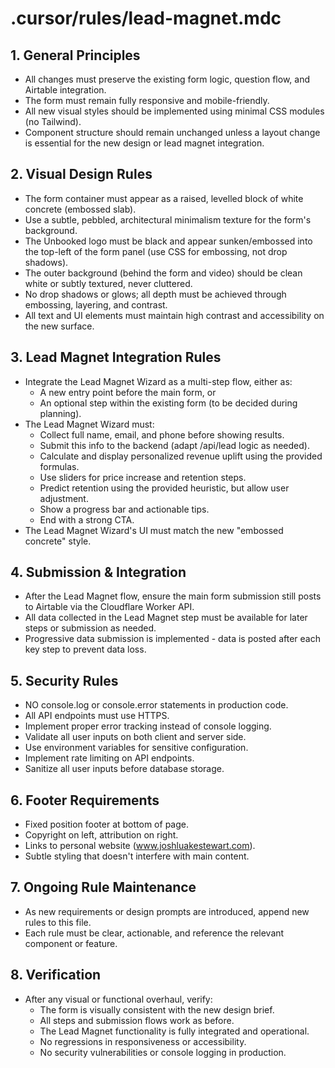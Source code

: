 # .cursor/rules/lead-magnet.mdc

## 1. General Principles
- All changes must preserve the existing form logic, question flow, and Airtable integration.
- The form must remain fully responsive and mobile-friendly.
- All new visual styles should be implemented using minimal CSS modules (no Tailwind).
- Component structure should remain unchanged unless a layout change is essential for the new design or lead magnet integration.

## 2. Visual Design Rules
- The form container must appear as a raised, levelled block of white concrete (embossed slab).
- Use a subtle, pebbled, architectural minimalism texture for the form's background.
- The Unbooked logo must be black and appear sunken/embossed into the top-left of the form panel (use CSS for embossing, not drop shadows).
- The outer background (behind the form and video) should be clean white or subtly textured, never cluttered.
- No drop shadows or glows; all depth must be achieved through embossing, layering, and contrast.
- All text and UI elements must maintain high contrast and accessibility on the new surface.

## 3. Lead Magnet Integration Rules
- Integrate the Lead Magnet Wizard as a multi-step flow, either as:
  - A new entry point before the main form, or
  - An optional step within the existing form (to be decided during planning).
- The Lead Magnet Wizard must:
  - Collect full name, email, and phone before showing results.
  - Submit this info to the backend (adapt /api/lead logic as needed).
  - Calculate and display personalized revenue uplift using the provided formulas.
  - Use sliders for price increase and retention steps.
  - Predict retention using the provided heuristic, but allow user adjustment.
  - Show a progress bar and actionable tips.
  - End with a strong CTA.
- The Lead Magnet Wizard's UI must match the new "embossed concrete" style.

## 4. Submission & Integration
- After the Lead Magnet flow, ensure the main form submission still posts to Airtable via the Cloudflare Worker API.
- All data collected in the Lead Magnet step must be available for later steps or submission as needed.
- Progressive data submission is implemented - data is posted after each key step to prevent data loss.

## 5. Security Rules
- NO console.log or console.error statements in production code.
- All API endpoints must use HTTPS.
- Implement proper error tracking instead of console logging.
- Validate all user inputs on both client and server side.
- Use environment variables for sensitive configuration.
- Implement rate limiting on API endpoints.
- Sanitize all user inputs before database storage.

## 6. Footer Requirements
- Fixed position footer at bottom of page.
- Copyright on left, attribution on right.
- Links to personal website (www.joshluakestewart.com).
- Subtle styling that doesn't interfere with main content.

## 7. Ongoing Rule Maintenance
- As new requirements or design prompts are introduced, append new rules to this file.
- Each rule must be clear, actionable, and reference the relevant component or feature.

## 8. Verification
- After any visual or functional overhaul, verify:
  - The form is visually consistent with the new design brief.
  - All steps and submission flows work as before.
  - The Lead Magnet functionality is fully integrated and operational.
  - No regressions in responsiveness or accessibility.
  - No security vulnerabilities or console logging in production. 